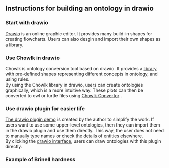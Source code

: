 ## Instructions for building an ontology in drawio
### Start with drawio
[Drawio](https://app.diagrams.net/) is an online graphic editor. It provides many build-in shapes for creating flowcharts. Users can also desgin and import their own shapes as a library.

### Use Chowlk in drawio
Chowlk is ontology conversion tool based on drawio. It provides a [library](https://chowlk.linkeddata.es/notation.html) with pre-defined shapes representing different concepts in ontology, and using rules.  
By using the Chowlk library in drawio, users can create ontologies graphically, which is a more intuitive way. These plots can then be converted to owl or turtle files using [Chowlk Convertor](https://chowlk.linkeddata.es/) .

### Use drawio plugin for easier life
[The drawio plugin demo](https://github.com/yuechenbam/yuechenbam.github.io) is created by the author to simplify the work. If users want to use some upper-level ontologies, then they can import them in the drawio plugin and use them directly. This way, the user does not need to manually type names or check the details of entities elsewhere.  
By clicking the [drawio interface](https://github.com/yuechenbam/yuechenbam.github.io), users can draw ontologies with this plugin directly.

### Example of Brinell hardness 





